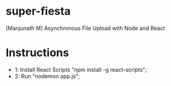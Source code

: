 # super-fiesta
[Manjunath M] Asynchronous File Upload with Node and React

# Instructions
* 1: Install React Scripts "npm install -g react-scripts";
* 2: Run "nodemon app.js";